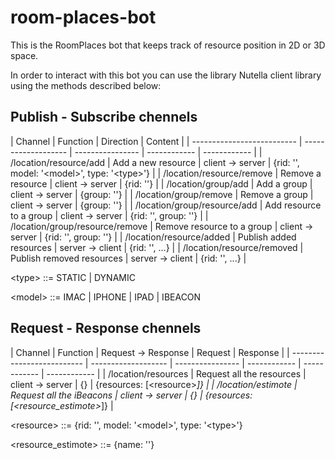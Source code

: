 # room-places-bot
This is the RoomPlaces bot that keeps track of resource position in 2D or 3D space.

In order to interact with this bot you can use the library Nutella client library using the methods described below:

## Publish - Subscribe chennels

| Channel  | Function | Direction | Content |
| -------------------------- | ------------------- | ---------------- | ------------ | ------------ |
| /location/resource/add          | Add a new resource         | client -> server  | {rid: '', model: '\<model\>', type: '\<type\>'}  |
| /location/resource/remove       | Remove a resource          | client -> server  | {rid: ''}                       |
| /location/group/add             | Add a group                | client -> server  | {group: ''}                     |
| /location/group/remove          | Remove a group             | client -> server  | {group: ''}                     |
| /location/group/resource/add    | Add resource to a group    | client -> server  | {rid: '', group: ''}            |
| /location/group/resource/remove | Remove resource to a group | client -> server  | {rid: '', group: ''}            |
| /location/resource/added        | Publish added resources    | server -> client  | {rid: '', ...}                  |
| /location/resource/removed      | Publish removed resources  | server -> client  | {rid: '', ...}                  |

\<type\> ::= STATIC | DYNAMIC 

\<model\> ::= IMAC | IPHONE | IPAD | IBEACON

## Request - Response chennels
| Channel  | Function | Request -> Response | Request | Response |
| -------------------------- | ------------------- | ---------------- | ------------ | ------------ | ------------ |
| /location/resources        | Request all the resources | client -> server | {}            | {resources: [\<resource\>*]}          |
| /location/estimote         | Request all the iBeacons  | client -> server | {}            | {resources: [\<resource_estimote\>*]} |


\<resource\> ::= {rid: '', model: '\<model\>', type: '\<type\>'}

\<resource_estimote\> ::= {name: ''}
